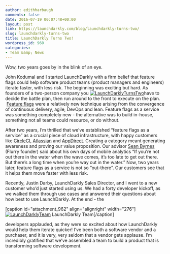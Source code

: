 ```yaml
---
author: edithharbaugh
comments: false
date: 2016-07-19 00:07:48+00:00
layout: post
link: https://launchdarkly.com/blog/launchdarkly-turns-two/
slug: launchdarkly-turns-two
title: LaunchDarkly Turns Two!
wordpress_id: 960
categories:
- Team &amp; News
---
```


Wow, two years goes by in the blink of an eye.


John Kodumal and I started LaunchDarkly with a firm belief that feature flags could help software product teams (product managers and engineers) iterate faster, with less risk. The beginning was exciting but hard. As founders of a two-person company you [![LaunchDarklyTurnsTwo](https://blog.launchdarkly.com/wp-content/uploads/2016/07/FullSizeRender-300x300.jpg)](https://blog.launchdarkly.com/wp-content/uploads/2016/07/FullSizeRender.jpg)have to decide the battle plan, then run around to the front to execute on the plan.  [Feature flags](http://featureflags.io/feature-flags/) were a relatively new technique arising from the convergence of continuous delivery, agile, DevOps and lean. Feature flags as a service was something completely new - the alternative was to build in-house, something not all teams could resource, or do without.


After two years, I’m thrilled that we’ve established “feature flags as a service” as a crucial piece of cloud infrastructure, with happy customers like [CircleCI](https://launchdarkly.com/case-studies/circleci/?utm_source=launchdarkly_blog&utm_medium=organic), [Atlassian](http://blogs.atlassian.com/2016/07/inside-atlassian-building-products-devops/?utm_content=buffer7cf5d&utm_medium=social&utm_source=twitter.com&utm_campaign=buffer) and [AppDirect](https://launchdarkly.com/case-studies/appdirect/?utm_source=launchdarkly_blog&utm_medium=organic). Creating a category meant generating awareness and proving our value proposition. Our advisor [Sean Byrnes](https://twitter.com/sbyrnes) (Flurry founder) said about his own days of mobile analytics “If you’re not out there in the water when the wave comes, it’s too late to get out there. But there’s a long time when you’re way out in the water.” Now, two years later, feature flags as a service is not so “out-there”. Our customers see that it helps them move faster with less risk.

Recently, Justin Darby, LaunchDarkly Sales Director, and I went to a new customer who’d just started using us. We had a forty developer kickoff, as we walked them through use cases and answered their questions about how best to use LaunchDarkly. At the end - the

[caption id="attachment_962" align="alignright" width="276"][![LaunchDarklyTeam](https://blog.launchdarkly.com/wp-content/uploads/2016/07/FullSizeRender-1-300x246.jpg)](https://blog.launchdarkly.com/wp-content/uploads/2016/07/FullSizeRender-1.jpg) LaunchDarkly Team[/caption]

developers applauded, as they were so excited about how LaunchDarkly would help them iterate quicker! I’ve been both a software vendor and a purchaser, and it is very, very seldom that a vendor gets applause. I’m incredibly gratified that we’ve assembled a team to build a product that is transforming software development.
